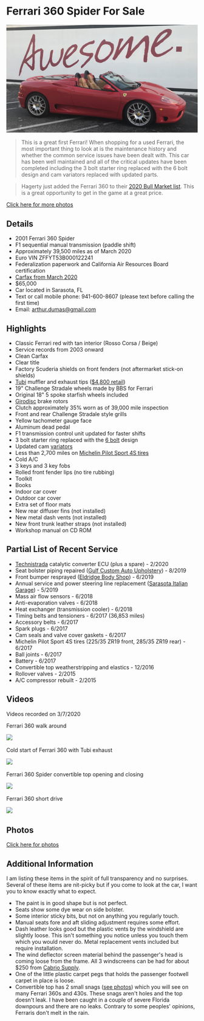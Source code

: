 # Ferrari 360 Spider For Sale

![Ferrari 360 Spider](2001%20Ferrari%20360%20Spider.jpg "Ferrari 360 Spider")

>This is a great first Ferrari! When shopping for a used Ferrari, the most important thing to look at is the maintenance history and whether the common service issues have been dealt with. This car has been well maintained and all of the critical updates have been completed including the 3 bolt starter ring replaced with the 6 bolt design and cam variators replaced with updated parts.

>Hagerty just added the Ferrari 360 to their [2020 Bull Market list](https://www.hagerty.com/articles-videos/articles/2020/01/08/2020-hagerty-bull-market-selection-1999-2005-ferrari-360). This is a great opportunity to get in the game at a great price.

[Click here for more photos](https://drive.google.com/drive/folders/1pHHpTnUoHpVyuHNxkVJY5SI1nRhGxGY_?usp=sharing)

## Details

- 2001 Ferrari 360 Spider
- F1 sequential manual transmission (paddle shift)
- Approximately 39,500 miles as of March 2020
- Euro VIN ZFFYT53B000122241
- Federalization paperwork and California Air Resources Board certification
- [Carfax from March 2020](https://drive.google.com/file/d/1A6mxrPsFq5bFn9JjkoczySHgSviKQSPN/view?usp=sharing)
- $65,000
- Car located in Sarasota, FL
- Text or call mobile phone: 941-600-8607 (please text before calling the first time)
- Email: <arthur.dumas@gmail.com>

## Highlights

- Classic Ferrari red with tan interior (Rosso Corsa / Beige)
- Service records from 2003 onward
- Clean Carfax
- Clear title
- Factory Scuderia shields on front fenders (not aftermarket stick-on shields)
- [Tubi](https://www.tubistyle.it/ferrari-360-modena-spider-challenge-stradale-exhaust-system/?lang=en) muffler and exhaust tips ([$4,800 retail](https://www.vividracing.com/tubi-style-stainless-steel-exhaust-system-valves-ferrari-f360-spyder-p-152408757.html))
- 19" Challenge Stradale wheels made by BBS for Ferrari
- Original 18" 5 spoke starfish wheels included
- [Girodisc](https://www.girodisc.com/Rotors_c_495.html) brake rotors
- Clutch approximately 35% worn as of 39,000 mile inspection
- Front and rear Challenge Stradale style grills
- Yellow tachometer gauge face
- Aluminum dead pedal
- F1 transmission control unit updated for faster shifts
- 3 bolt starter ring replaced with the [6 bolt](https://aldousvoice.com/2012/11/29/ferrari-starter-360-ring-gear-update/) design
- Updated cam [variators](https://aldousvoice.com/2013/01/23/ferrari-360-phase-variator/)
- Less than 2,700 miles on [Michelin Pilot Sport 4S tires](https://www.michelinman.com/tires/pilot/pilot-sport-4s.html)
- Cold A/C
- 3 keys and 3 key fobs
- Rolled front fender lips (no tire rubbing)
- Toolkit
- Books
- Indoor car cover
- Outdoor car cover
- Extra set of floor mats
- New rear diffuser fins (not installed)
- New metal dash vents (not installed)
- New front trunk leather straps (not installed)
- Workshop manual on CD ROM

## Partial List of Recent Service

- [Technistrada](https://technistrada.com/) catalytic converter ECU (plus a spare) - 2/2020
- Seat bolster piping repaired ([Gulf Custom Auto Upholstery](https://www.facebook.com/GulfCustomAuto)) - 8/2019
- Front bumper resprayed ([Eldridge Body Shop](https://eldridgebodyshop.com/)) - 6/2019
- Annual service and power steering line replacement ([Sarasota Italian Garage](https://www.sarasotaitaliangarage.com/)) - 5/2019
- Mass air flow sensors - 6/2018
- Anti-evaporation valves - 6/2018
- Heat exchanger (transmission cooler) - 6/2018
- Timing belts and tensioners - 6/2017 (36,853 miles)
- Accessory belts - 6/2017
- Spark plugs - 6/2017
- Cam seals and valve cover gaskets - 6/2017
- Michelin Pilot Sport 4S tires (225/35 ZR19 front, 285/35 ZR19 rear) - 6/2017
- Ball joints - 6/2017
- Battery - 6/2017
- Convertible top weatherstripping and elastics - 12/2016
- Rollover valves - 2/2015
- A/C compressor rebuilt - 2/2015

## Videos

Videos recorded on 3/7/2020

Ferrari 360 walk around

[![](http://img.youtube.com/vi/qzNCOGe2J0o/0.jpg)](http://www.youtube.com/watch?v=qzNCOGe2J0o "Ferrari 360 walk around")

Cold start of Ferrari 360 with Tubi exhaust

[![](http://img.youtube.com/vi/bSbHwoZ_i7Q/0.jpg)](http://www.youtube.com/watch?v=bSbHwoZ_i7Q "Cold start of Ferrari 360 with Tubi exhaust")

Ferrari 360 Spider convertible top opening and closing

[![](http://img.youtube.com/vi/Oz7zv4eXOrM/0.jpg)](http://www.youtube.com/watch?v=Oz7zv4eXOrM "Ferrari 360 Spider convertible top opening and closing")

Ferrari 360 short drive

[![](http://img.youtube.com/vi/vm5Ctc4Crw8/0.jpg)](http://www.youtube.com/watch?v=vm5Ctc4Crw8 "Ferrari 360 short drive")

## Photos

[Click here for photos](https://drive.google.com/drive/folders/1pHHpTnUoHpVyuHNxkVJY5SI1nRhGxGY_?usp=sharing)

## Additional Information

I am listing these items in the spirit of full transparency and no surprises. Several of these items are nit-picky but if you come to look at the car, I want you to know exactly what to expect.

- The paint is in good shape but is not perfect.
- Seats show some dye wear on side bolster.
- Some interior sticky bits, but not on anything you regularly touch.
- Manual seats fore and aft sliding adjustment requires some effort.
- Dash leather looks good but the plastic vents by the windshield are slightly loose. This isn't something you notice unless you touch them which you would never do. Metal replacement vents included but require installation.
- The wind deflector screen material behind the passenger's head is coming loose from the frame. All 3 windscreens can be had for about $250 from [Cabrio Supply](https://www.cabriosupply.com/ferrari-360-und-f430-spider-wind-deflector-2000-2009).
- One of the little plastic carpet pegs that holds the passenger footwell carpet in place is loose.
- Convertible top has 2 small snags ([see photos](https://drive.google.com/drive/folders/1pHHpTnUoHpVyuHNxkVJY5SI1nRhGxGY_?usp=sharing)) which you will see on many Ferrari 360s and 430s. These snags aren't holes and the top doesn't leak. I have been caught in a couple of severe Florida downpours and there are no leaks. Contrary to some peoples' opinions, Ferraris don't melt in the rain.
